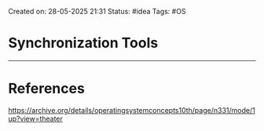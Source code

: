 Created on: 28-05-2025 21:31
Status: #idea
Tags: #OS 
# Synchronization Tools




-----------------
# References
https://archive.org/details/operatingsystemconcepts10th/page/n331/mode/1up?view=theater